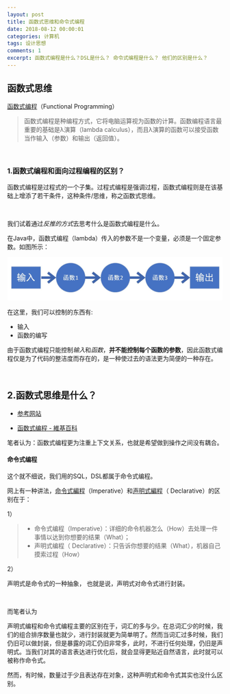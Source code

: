 ```yaml
---
layout: post
title: 函数式思维和命令式编程
date: 2018-08-12 00:00:01
categories: 计算机
tags: 设计思想
comments: 1
excerpt: 函数式编程是什么？DSL是什么？ 命令式编程是什么？ 他们的区别是什么？
---
```




## 函数式思维

[函数式编程](https://baike.baidu.com/item/%E5%87%BD%E6%95%B0%E5%BC%8F%E7%BC%96%E7%A8%8B)（Functional Programming）

> 函数式编程是种编程方式，它将电脑运算视为函数的计算。函数编程语言最重要的基础是λ演算（lambda calculus），而且λ演算的函数可以接受函数当作输入（参数）和输出（返回值）。

<br>

### 1.函数式编程和面向过程编程的区别？

函数式编程是过程式的一个子集。过程式编程是强调过程，函数式编程则是在该基础上增添了若干条件，这种条件/思维，称之函数式思维。

<br>

我们试着通过*反推的方式*去思考什么是函数式编程是什么。

在Java中，函数式编程（lambda）传入的参数不是一个变量，必须是一个固定参数。如图所示：

![1550581042781](https://raw.githubusercontent.com/caliburn1994/caliburn1994.github.io/master/images/images-5C1550581042781.png)

在这里，我们可以控制的东西有:

- 输入
- 函数的编写

由于函数式编程只能控制*输入*和*函数*，**并不能控制每个函数的参数**，因此函数式编程仅是为了代码的整洁度而存在的，是一种使过去的语法更为简便的一种存在。

<br>

## 2.函数式思维是什么？

- [参考网站](https://segmentfault.com/q/1010000002621512)

- [函数式编程 - 維基百科](https://zh.wikipedia.org/zh-hans/%E5%87%BD%E6%95%B8%E7%A8%8B%E5%BC%8F%E8%AA%9E%E8%A8%80)

笔者认为：函数式编程更为注重上下文关系，也就是希望做到操作之间没有耦合。







#### 命令式编程

这个就不细说，我们用的SQL，DSL都属于命令式编程。



网上有一种讲法，[命令式編程](https://zh.wikipedia.org/zh/%E6%8C%87%E4%BB%A4%E5%BC%8F%E7%B7%A8%E7%A8%8B)（Imperative）和[声明式編程](https://zh.wikipedia.org/zh-hans/%E5%AE%A3%E5%91%8A%E5%BC%8F%E7%B7%A8%E7%A8%8B)（ Declarative）的区别在于：

1）

> - 命令式编程（Imperative）：详细的命令机器怎么（How）去处理一件事情以达到你想要的结果（What）；
> - 声明式编程（ Declarative）：只告诉你想要的结果（What），机器自己摸索过程（How）



2）

声明式是命令式的一种抽象， 也就是说，声明式对命令式进行封装。

<br>

而笔者认为

声明式编程和命令式编程主要的区别在于，词汇的多与少。在总词汇少的时候，我们的组合排序数量也就少，进行封装就更为简单明了。然而当词汇过多时候，我们仍旧可以做封装，但是暴露的词汇仍旧非常多，此时，不进行任何处理，仍旧是声明式。当我们对其的语言表达进行优化后，就会显得更贴近自然语言，此时就可以被称作命令式。

然而，有时候，数量过于少且表达存在对象，这种声明式和命令式其实也没什么区别。







